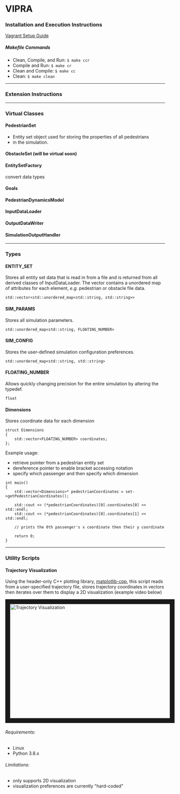 # VIPRA

### Installation and Execution Instructions

[Vagrant Setup Guide](vagrant_setup_guide.md)

##### Makefile Commands
- Clean, Compile, and Run: `$ make ccr`
- Compile and Run: `$ make cr` 
- Clean and Compile: `$ make cc`
- Clean: `$ make clean`




---
### Extension Instructions




---
### Virtual Classes

#### PedestrianSet
- Entity set object used for storing the properties of all pedestrians
- in the simulation. 

#### ObstacleSet (will be virtual soon)

#### EntitySetFactory
convert data types

#### Goals

#### PedestrianDynamicsModel

#### InputDataLoader

#### OutputDataWriter  

#### SimulationOutputHandler





---
### Types

#### ENTITY_SET
Stores all entity set data that is read in from a file and 
is returned from all derived classes of InputDataLoader. 
The vector contains a unordered map of attributes for each element, 
*e.g.* pedestrian or obstacle file data.
```
std::vector<std::unordered_map<std::string, std::string>>
```
#### SIM_PARAMS 
Stores all simulation parameters.
```
std::unordered_map<std::string, FLOATING_NUMBER>
```
#### SIM_CONFIG
Stores the user-defined simulation configuration preferences.
```
std::unordered_map<std::string, std::string>
``` 
#### FLOATING_NUMBER
Allows quickly changing precision for the entire
simulation by altering the typedef.
```
float
```
#### Dimensions
Stores coordinate data for each dimension 
```
struct Dimensions
{
    std::vector<FLOATING_NUMBER> coordinates;
};
```
Example usage:
- retrieve pointer from a pedestrian entity set
- dereference pointer to enable bracket accessing notation
- specify which passenger and then specify which dimension
```
int main()
{
	std::vector<Dimensions>* pedestrianCoordinates = set->getPedestrianCoordinates();		
	
	std::cout << (*pedestrianCoordinates)[0].coordinates[0] << std::endl;
	std::cout << (*pedestrianCoordinates)[0].coordinates[1] << std::endl;

	// prints the 0th passenger's x coordinate then their y coordinate

	return 0;
}
```




---
### Utility Scripts

#### Trajectory Visualization

Using the header-only C++ plotting library, 
[matplotlib-cpp](https://github.com/lava/matplotlib-cpp),
this script reads from a user-specified trajectory file, 
stores trajectory coordinates in vectors then iterates over
them to display a 2D visualization (example video below)

<a href="http://www.youtube.com/watch?feature=player_embedded&v=twemPX9KuGk
" target="_blank"><img src="http://img.youtube.com/vi/twemPX9KuGk/0.jpg" 
alt="Trajectory Visualization" width="580" height="360" border="15" /></a>

###### Requirements:
- Linux
- Python 3.8.x
###### Limitations: 
- only supports 2D visualization 
- visualization preferences are currently "hard-coded" 
